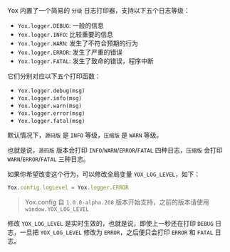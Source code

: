 Yox 内置了一个简易的 `分级` 日志打印器，支持以下五个日志等级：

* `Yox.logger.DEBUG`: 一般的信息
* `Yox.logger.INFO`: 比较重要的信息
* `Yox.logger.WARN`: 发生了不符合预期的行为
* `Yox.logger.ERROR`: 发生了严重的错误
* `Yox.logger.FATAL`: 发生了致命的错误，程序中断

它们分别对应以下五个打印函数：

* `Yox.logger.debug(msg)`
* `Yox.logger.info(msg)`
* `Yox.logger.warn(msg)`
* `Yox.logger.error(msg)`
* `Yox.logger.fatal(msg)`

默认情况下，`源码版` 是 `INFO` 等级，`压缩版` 是 `WARN` 等级。

也就是说，`源码版` 版本会打印 `INFO`/`WARN`/`ERROR`/`FATAL` 四种日志，`压缩版` 会打印 `WARN`/`ERROR`/`FATAL` 三种日志。

如果你希望改变这个行为，可以修改全局变量 `YOX_LOG_LEVEL`，如下：

```js
Yox.config.logLevel = Yox.logger.ERROR
```

> Yox.config 自 `1.0.0-alpha.208` 版本开始支持，之前的版本请使用 `window.YOX_LOG_LEVEL`

修改 `YOX_LOG_LEVEL` 是实时生效的，也就是说，即使上一秒还在打印 `DEBUG` 日志，一旦把 `YOX_LOG_LEVEL` 修改为 `ERROR`，之后便只会打印 `ERROR` 和 `FATAL` 日志。